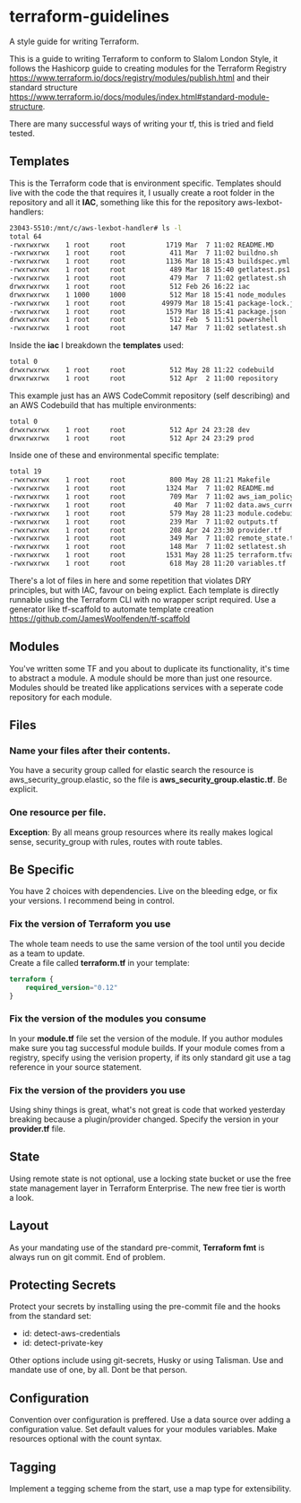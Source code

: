 # terraform-guidelines

A style guide for writing Terraform.

This is a guide to writing Terraform to conform to Slalom London Style, it follows the Hashicorp guide to creating modules for the Terraform Registry <https://www.terraform.io/docs/registry/modules/publish.html> and their standard structure <https://www.terraform.io/docs/modules/index.html#standard-module-structure>.

There are many successful ways of writing your tf, this is tried and field tested.

## Templates

This is the Terraform code that is environment specific.  Templates should live with the code the that requires it, I usually create a root folder in the repository and all it **IAC**, something like this for the repository aws-lexbot-handlers:

```bash
23043-5510:/mnt/c/aws-lexbot-handler# ls -l
total 64
-rwxrwxrwx    1 root     root          1719 Mar  7 11:02 README.MD
-rwxrwxrwx    1 root     root           411 Mar  7 11:02 buildno.sh
-rwxrwxrwx    1 root     root          1136 Mar 18 15:43 buildspec.yml
-rwxrwxrwx    1 root     root           489 Mar 18 15:40 getlatest.ps1
-rwxrwxrwx    1 root     root           479 Mar  7 11:02 getlatest.sh
drwxrwxrwx    1 root     root           512 Feb 26 16:22 iac
drwxrwxrwx    1 1000     1000           512 Mar 18 15:41 node_modules
-rwxrwxrwx    1 root     root         49979 Mar 18 15:41 package-lock.json
-rwxrwxrwx    1 root     root          1579 Mar 18 15:41 package.json
drwxrwxrwx    1 root     root           512 Feb  5 11:51 powershell
-rwxrwxrwx    1 root     root           147 Mar  7 11:02 setlatest.sh
```

Inside the **iac** I breakdown the **templates** used:

```bash
total 0
drwxrwxrwx    1 root     root           512 May 28 11:22 codebuild
drwxrwxrwx    1 root     root           512 Apr  2 11:00 repository
```

This example just has an AWS CodeCommit repository (self describing) and an AWS Codebuild that has multiple environments:

```bash
total 0
drwxrwxrwx    1 root     root           512 Apr 24 23:28 dev
drwxrwxrwx    1 root     root           512 Apr 24 23:29 prod
```

Inside one of these and environmental specific template:

```bash
total 19
-rwxrwxrwx    1 root     root           800 May 28 11:21 Makefile
-rwxrwxrwx    1 root     root          1324 Mar  7 11:02 README.md
-rwxrwxrwx    1 root     root           709 Mar  7 11:02 aws_iam_policy.additionalneeds.tf
-rwxrwxrwx    1 root     root            40 Mar  7 11:02 data.aws_current.region.current.tf
-rwxrwxrwx    1 root     root           579 May 28 11:23 module.codebuild.tf
-rwxrwxrwx    1 root     root           239 Mar  7 11:02 outputs.tf
-rwxrwxrwx    1 root     root           208 Apr 24 23:30 provider.tf
-rwxrwxrwx    1 root     root           349 Mar  7 11:02 remote_state.tf
-rwxrwxrwx    1 root     root           148 Mar  7 11:02 setlatest.sh
-rwxrwxrwx    1 root     root          1531 May 28 11:25 terraform.tfvars
-rwxrwxrwx    1 root     root           618 May 28 11:20 variables.tf
```

There's a lot of files in here and some repetition that violates DRY principles, but with IAC, favour on being explict.
Each template is directly runnable using the Terraform CLI with no wrapper script required.
Use a generator like tf-scaffold to automate template creation <https://github.com/JamesWoolfenden/tf-scaffold>

## Modules

You've written some TF and you about to duplicate its functionality, it's time to abstract a module. A module should be more than just one resource.  
Modules should be treated like applications services with a seperate code repository for each module.

## Files

### Name your files after their contents.

You have a security group called for elastic search the resource is aws_security_group.elastic, so the file is **aws_security_group.elastic.tf**. Be explicit.

### One resource per file.

**Exception**: By all means group resources where its really makes logical sense, security_group with rules, routes with route tables.

## Be Specific

You have 2 choices with dependencies. Live on the bleeding edge, or fix your versions. I recommend being in control.

### Fix the version of Terraform you use

The whole team needs to use the same version of the tool until you decide as a team to update.  
Create a file called **terraform.tf** in your template:

```terraform
terraform {
    required_version="0.12"
}
```

### Fix the version of the modules you consume

In your **module.tf** file set the version of the module. If you author modules make sure you tag successful module builds.
If your module comes from a registry, specify using the verision property, if its only standard git use a tag reference in your source statement.

### Fix the version of the providers you use

Using shiny things is great, what's not great is code that worked yesterday breaking because a plugin/provider changed. Specify the version in your **provider.tf** file.

## State

Using remote state is not optional, use a locking state bucket or use the free state management layer in Terraform Enterprise. The new free tier is worth a look.

## Layout

As your mandating use of the standard pre-commit, **Terraform fmt** is always run on git commit. End of problem.

## Protecting Secrets

Protect your secrets by installing using the pre-commit file and the hooks from the standard set:

- id: detect-aws-credentials
- id: detect-private-key

Other options include using git-secrets, Husky or using Talisman.  Use and mandate use of one, by all. Dont be that person.

## Configuration

Convention over configuration is preffered.
Use a data source over adding a configuration value.
Set default values for your modules variables.
Make resources optional with the count syntax.

## Tagging

Implement a tegging scheme from the start, use a map type for extensibility.
